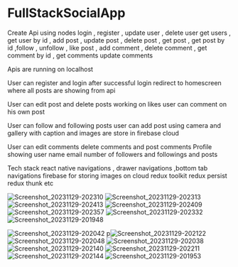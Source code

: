 # FullStackSocialApp

Create Api using nodes login , register , update user , delete user get users , get user by id , add post , update post , delete post , 
get post , get post by id ,follow , unfollow , like post , add comment , delete comment , get comment by id , get comments update comments

Apis are running on localhost

User can register and login after successful login redirect to homescreen where all posts are showing from api

User can edit post and delete posts working on likes user can comment on his own post

User can follow and following posts user can add post using camera and gallery with caption and images are store in firebase cloud

User can edit comments delete comments and post comments Profile showing user name email number of followers and followings and posts

Tech stack react native navigations , drawer navigations ,bottom tab navigations firebase for storing images on cloud redux toolkit redux persist redux thunk etc


![Screenshot_20231129-202310](https://github.com/himanshusinha/FullStackSocialApp/assets/3622434/1cdf496c-97a3-49e8-abf8-68684de3816c)
![Screenshot_20231129-202313](https://github.com/himanshusinha/FullStackSocialApp/assets/3622434/e32333bd-43cf-43c2-b819-68892e23a32f)
![Screenshot_20231129-202413](https://github.com/himanshusinha/FullStackSocialApp/assets/3622434/45d27f71-d38f-46f0-8f17-7204d81ff4bf)
![Screenshot_20231129-202409](https://github.com/himanshusinha/FullStackSocialApp/assets/3622434/32432525-fe90-42e2-bedb-130494f3984e)
![Screenshot_20231129-202357](https://github.com/himanshusinha/FullStackSocialApp/assets/3622434/8ce0d9e0-ee43-4222-988a-2cbdc000d01f)
![Screenshot_20231129-202332](https://github.com/himanshusinha/FullStackSocialApp/assets/3622434/d5043aae-aa0e-4b74-8d03-5194874591ba)
![Screenshot_20231129-201948](https://github.com/himanshusinha/FullStackSocialApp/assets/3622434/99b572a1-7208-4bce-a8f3-d236cabcb5d9)

![Screenshot_20231129-202042](https://github.com/himanshusinha/FullStackSocialApp/assets/3622434/4b5841ba-892a-405b-b990-3ae98a332082)
p![Screenshot_20231129-202122](https://github.com/himanshusinha/FullStackSocialApp/assets/3622434/0ec6c8ec-35eb-4ef3-be24-5f0eb2388718)
![Screenshot_20231129-202048](https://github.com/himanshusinha/FullStackSocialApp/assets/3622434/80d45682-f054-4021-abcf-1db7269c6eac)
![Screenshot_20231129-202038](https://github.com/himanshusinha/FullStackSocialApp/assets/3622434/1c31347f-4789-4d50-8e2c-3485eab46a17)
![Screenshot_20231129-202140](https://github.com/himanshusinha/FullStackSocialApp/assets/3622434/f577fcfe-8d09-423e-bc90-52dee48e6e2c)
![Screenshot_20231129-202211](https://github.com/himanshusinha/FullStackSocialApp/assets/3622434/20c3ec21-1ce7-4c75-98b2-0cf66bb835aa)
![Screenshot_20231129-202144](https://github.com/himanshusinha/FullStackSocialApp/assets/3622434/b0c2c0a9-5fb1-4c88-9623-824355ff72e4)
![Screenshot_20231129-201953](https://github.com/himanshusinha/FullStackSocialApp/assets/3622434/616356c7-1bed-4cba-96ec-dc7d81edfad0)
